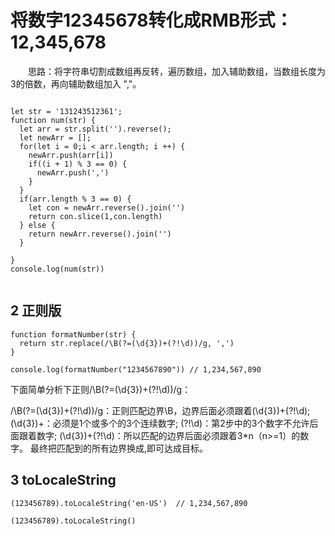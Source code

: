 # 将数字12345678转化成RMB形式：12,345,678

　　思路：将字符串切割成数组再反转，遍历数组，加入辅助数组，当数组长度为3的倍数，再向辅助数组加入 ","。


```

let str = '131243512361';
function num(str) {
  let arr = str.split('').reverse();
  let newArr = [];
  for(let i = 0;i < arr.length; i ++) {
    newArr.push(arr[i])
    if((i + 1) % 3 == 0) {
      newArr.push(',')
    }
  }
  if(arr.length % 3 == 0) {
    let con = newArr.reverse().join('')
    return con.slice(1,con.length)
  } else {
    return newArr.reverse().join('')
  }

}
console.log(num(str))


```

## 2 正则版
```
function formatNumber(str) {
  return str.replace(/\B(?=(\d{3})+(?!\d))/g, ',')
}

console.log(formatNumber("1234567890")) // 1,234,567,890
```
下面简单分析下正则/\B(?=(\d{3})+(?!\d))/g：

/\B(?=(\d{3})+(?!\d))/g：正则匹配边界\B，边界后面必须跟着(\d{3})+(?!\d);
(\d{3})+：必须是1个或多个的3个连续数字;
(?!\d)：第2步中的3个数字不允许后面跟着数字;
(\d{3})+(?!\d)：所以匹配的边界后面必须跟着3*n（n>=1）的数字。
最终把匹配到的所有边界换成,即可达成目标。


## 3 toLocaleString
```
(123456789).toLocaleString('en-US')  // 1,234,567,890

(123456789).toLocaleString()
```
